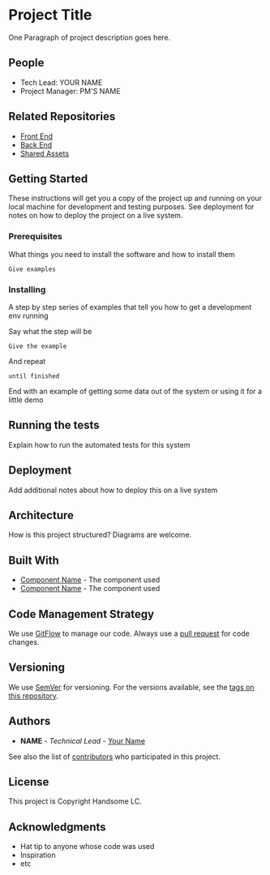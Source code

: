 # Project Title

One Paragraph of project description goes here. 

## People
- Tech Lead: YOUR NAME
- Project Manager: PM'S NAME

## Related Repositories
- [Front End](https://www.github.com/handsomecode/FRONT-END-FOR-PROJECT)
- [Back End](https://www.github.com/handsomecode/BACK-END-FOR-PROJECT)
- [Shared Assets](https://www.github.com/handsomecode/SHARED)

## Getting Started

These instructions will get you a copy of the project up and running on your local machine for development and testing purposes. See deployment for notes on how to deploy the project on a live system.

### Prerequisites

What things you need to install the software and how to install them

```
Give examples
```

### Installing

A step by step series of examples that tell you how to get a development env running

Say what the step will be

```
Give the example
```

And repeat

```
until finished
```

End with an example of getting some data out of the system or using it for a little demo

## Running the tests

Explain how to run the automated tests for this system

## Deployment

Add additional notes about how to deploy this on a live system

## Architecture

How is this project structured? Diagrams are welcome.

## Built With

* [Component Name](http://link.to/component) - The component used
* [Component Name](http://link.to/component) - The component used

## Code Management Strategy

We use [GitFlow] to manage our code. Always use a [pull request] for code changes.

[GitFlow]: https://nvie.com/posts/a-successful-git-branching-model/
[pull request]: https://help.github.com/articles/using-pull-requests/

## Versioning

We use [SemVer](http://semver.org/) for versioning. For the versions available, see the [tags on this repository](https://github.com/your/project/tags). 

## Authors

* **NAME** - *Technical Lead* - [Your Name](https://github.com/YourGitHubID)

See also the list of [contributors](https://github.com/your/project/contributors) who participated in this project.

## License

This project is Copyright Handsome LC.

## Acknowledgments

* Hat tip to anyone whose code was used
* Inspiration
* etc
